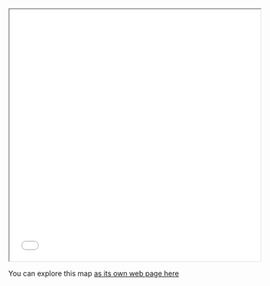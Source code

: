 <iframe src="index.html" height="500" width="500"></iframe>

You can explore this map [as its own web page here](index.html)
